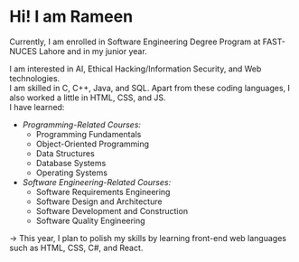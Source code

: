# Hi! I am Rameen

Currently, I am enrolled in Software Engineering Degree Program at FAST-NUCES Lahore and in my junior year.  

 I am interested in AI, Ethical Hacking/Information Security, and Web technologies.  
 I am skilled in C, C++, Java, and SQL. Apart from these coding languages, I also worked a little in HTML, CSS, and JS.  
 I have learned:  
  * *Programming-Related Courses:*  
    * Programming Fundamentals  
    * Object-Oriented Programming  
    * Data Structures  
    * Database Systems  
    * Operating Systems  
  * *Software Engineering-Related Courses:*  
    - Software Requirements Engineering  
    - Software Design and Architecture  
    - Software Development and Construction  
    - Software Quality Engineering  

-> This year, I plan to polish my skills by learning front-end web languages such as HTML, CSS, C#, and React.  

